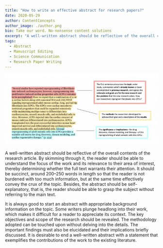```yaml
---
title: "How to write an effective abstract for research papers?"
date: 2020-05-29
author: ContentConcepts
author_image: ./author.png
bio: Take our word. No-nonsense content solutions
excerpt: "A well-written abstract should be reflective of the overall contents of the research article. By skimming through it, the reader should be able to understand the focus of the work and its relevance to their area of interest, thereby determining whether the full text warrants their attention."
tags:
  - Abstract
  - Manuscript Editing
  - Science Communication
  - Research Paper Writing
---
```


![How to write an effective abstract for research papers?](./abstract.png)

A well-written abstract should be reflective of the overall contents of the research article. By skimming through it, the reader should be able to understand the focus of the work and its relevance to their area of interest, thereby determining whether the full text warrants their attention. It should be succinct, around 200–250 words in length so that the reader is not burdened with too much information, but at the same time effectively convey the crux of the topic. Besides, the abstract should be self-explanatory, that is, the reader should be able to grasp the subject without referring to the main text.

It is always good to start an abstract with appropriate background information on the topic. Some writers plunge headlong into their work, which makes it difficult for a reader to appreciate its context. The key objectives and scope of the research should be revealed. The methodology adopted can be touched upon without delving into the details. The important findings must also be elucidated and their implications briefly discussed. It is desirable to end a well-written abstract with a statement that exemplifies the contributions of the work to the existing literature.